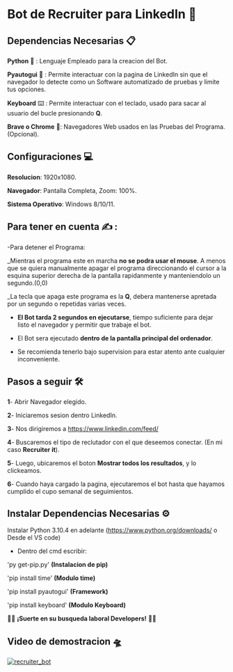 # Bot de Recruiter para LinkedIn 🤖 

## Dependencias Necesarias 📋

**Python** 🐍 : Lenguaje Empleado para la creacion del Bot.

**Pyautogui** 🤖 : Permite interactuar con la pagina de LinkedIn sin que el navegador lo detecte como un Software automatizado de pruebas y limite tus opciones.

**Keyboard** ⌨️ : Permite interactuar con el teclado, usado para sacar al usuario del bucle presionando **Q**.

**Brave o Chrome** 🌌: Navegadores Web usados en las Pruebas del Programa. (Opcional).

## Configuraciones 💻

**Resolucion**: 1920x1080.

**Navegador**: Pantalla Completa, Zoom: 100%.

**Sistema Operativo**: Windows 8/10/11.
            

## Para tener en cuenta ✍ :  

-Para detener el Programa:

  _Mientras el programa este en marcha **no se podra usar el mouse**. A menos que se quiera manualmente apagar el programa direccionando el cursor a la esquina superior derecha de la pantalla rapidanmente y manteniendolo un segundo.(0,0)

  _La tecla que apaga este programa es la **Q**, debera mantenerse apretada por un segundo o repetidas varias veces.

- **El Bot tarda 2 segundos en ejecutarse**, tiempo suficiente para dejar listo el navegador y permitir que trabaje el bot.

- El Bot sera ejecutado **dentro de la pantalla principal del ordenador**.

- Se recomienda tenerlo bajo supervision para estar atento ante cualquier inconveniente.


## Pasos a seguir 🛠 


**1**- Abrir Navegador elegido.

**2**- Iniciaremos sesion dentro LinkedIn.

**3**- Nos dirigiremos a https://www.linkedin.com/feed/  

**4**- Buscaremos el tipo de reclutador con el que deseemos conectar. (En mi caso **Recruiter it**).

**5**- Luego, ubicaremos el boton **Mostrar todos los resultados**, y lo clickeamos.

**6**- Cuando haya cargado la pagina, ejecutaremos el bot hasta que hayamos cumplido el cupo semanal de seguimientos.


## Instalar Dependencias Necesarias ⚙️


Instalar Python 3.10.4 en adelante (https://www.python.org/downloads/ o Desde el VS code)

- Dentro del cmd escribir:

'py get-pip.py' **(Instalacion de pip)**

'pip install time' **(Modulo time)**

'pip install pyautogui' **(Framework)**

'pip install keyboard' **(Modulo Keyboard)**


🙌🏽  **¡Suerte en su busqueda laboral Developers!** 🙌🏽


## Video de demostracion 🛸

[![recruiter_bot](GitHub "recruiter_bot")](https://user-images.githubusercontent.com/114596118/196282925-a3859a1d-fd96-4cbf-98b7-4a1ad0150776.mp4 "recruiter_bot")